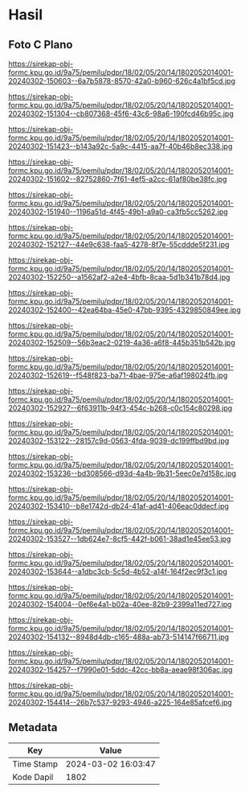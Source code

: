 # Hasil

## Foto C Plano

https://sirekap-obj-formc.kpu.go.id/9a75/pemilu/pdpr/18/02/05/20/14/1802052014001-20240302-150603--6a7b5878-8570-42a0-b960-626c4a1bf5cd.jpg

https://sirekap-obj-formc.kpu.go.id/9a75/pemilu/pdpr/18/02/05/20/14/1802052014001-20240302-151304--cb807368-45f6-43c6-98a6-190fcd46b95c.jpg

https://sirekap-obj-formc.kpu.go.id/9a75/pemilu/pdpr/18/02/05/20/14/1802052014001-20240302-151423--b143a92c-5a9c-4415-aa7f-40b46b8ec338.jpg

https://sirekap-obj-formc.kpu.go.id/9a75/pemilu/pdpr/18/02/05/20/14/1802052014001-20240302-151602--82752860-7f61-4ef5-a2cc-61af80be38fc.jpg

https://sirekap-obj-formc.kpu.go.id/9a75/pemilu/pdpr/18/02/05/20/14/1802052014001-20240302-151940--1196a51d-4f45-49b1-a9a0-ca3fb5cc5262.jpg

https://sirekap-obj-formc.kpu.go.id/9a75/pemilu/pdpr/18/02/05/20/14/1802052014001-20240302-152127--44e9c638-faa5-4278-8f7e-55cddde5f231.jpg

https://sirekap-obj-formc.kpu.go.id/9a75/pemilu/pdpr/18/02/05/20/14/1802052014001-20240302-152250--a1562af2-a2e4-4bfb-8caa-5d1b341b78d4.jpg

https://sirekap-obj-formc.kpu.go.id/9a75/pemilu/pdpr/18/02/05/20/14/1802052014001-20240302-152400--42ea64ba-45e0-47bb-9395-4329850849ee.jpg

https://sirekap-obj-formc.kpu.go.id/9a75/pemilu/pdpr/18/02/05/20/14/1802052014001-20240302-152509--56b3eac2-0219-4a36-a6f8-445b351b542b.jpg

https://sirekap-obj-formc.kpu.go.id/9a75/pemilu/pdpr/18/02/05/20/14/1802052014001-20240302-152619--f548f823-ba71-4bae-975e-a6af198024fb.jpg

https://sirekap-obj-formc.kpu.go.id/9a75/pemilu/pdpr/18/02/05/20/14/1802052014001-20240302-152927--6f63911b-94f3-454c-b268-c0c154c80298.jpg

https://sirekap-obj-formc.kpu.go.id/9a75/pemilu/pdpr/18/02/05/20/14/1802052014001-20240302-153122--28157c9d-0563-4fda-9039-dc199ffbd9bd.jpg

https://sirekap-obj-formc.kpu.go.id/9a75/pemilu/pdpr/18/02/05/20/14/1802052014001-20240302-153236--bd308566-d93d-4a4b-9b31-5eec0e7d158c.jpg

https://sirekap-obj-formc.kpu.go.id/9a75/pemilu/pdpr/18/02/05/20/14/1802052014001-20240302-153410--b8e1742d-db24-41af-ad41-406eac0ddecf.jpg

https://sirekap-obj-formc.kpu.go.id/9a75/pemilu/pdpr/18/02/05/20/14/1802052014001-20240302-153527--1db624e7-8cf5-442f-b061-38ad1e45ee53.jpg

https://sirekap-obj-formc.kpu.go.id/9a75/pemilu/pdpr/18/02/05/20/14/1802052014001-20240302-153644--a1dbc3cb-5c5d-4b52-a14f-164f2ec9f3c1.jpg

https://sirekap-obj-formc.kpu.go.id/9a75/pemilu/pdpr/18/02/05/20/14/1802052014001-20240302-154004--0ef6e4a1-b02a-40ee-82b9-2399a11ed727.jpg

https://sirekap-obj-formc.kpu.go.id/9a75/pemilu/pdpr/18/02/05/20/14/1802052014001-20240302-154132--8948d4db-c165-488a-ab73-514147f66711.jpg

https://sirekap-obj-formc.kpu.go.id/9a75/pemilu/pdpr/18/02/05/20/14/1802052014001-20240302-154257--f7990e01-5ddc-42cc-bb8a-aeae98f306ac.jpg

https://sirekap-obj-formc.kpu.go.id/9a75/pemilu/pdpr/18/02/05/20/14/1802052014001-20240302-154414--26b7c537-9293-4946-a225-164e85afcef6.jpg


## Metadata

| Key        | Value               |
| ---------- | ------------------- |
| Time Stamp | 2024-03-02 16:03:47 |
| Kode Dapil | 1802                |



